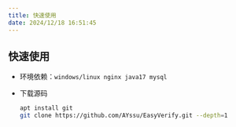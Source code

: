 ```yaml
---
title: 快速使用
date: 2024/12/18 16:51:45
---
```


## 快速使用
- 环境依赖：`windows/linux nginx java17 mysql`

- 下载源码
    ```bash
    apt install git
    git clone https://github.com/AYssu/EasyVerify.git --depth=1
    ```
